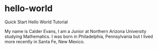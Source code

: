 # hello-world
Quick Start Hello World Tutorial

My name is Calder Evans, I am a Junior at Northern Arizona University studying Mathematics. I was born in Philadelphia, Pennsylvania but I lived more recently in Santa Fe, New Mexico. 
